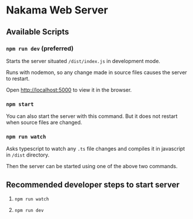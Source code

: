 # Nakama Web Server

## Available Scripts

### `npm run dev` (preferred)

Starts the server situated `/dist/index.js` in development mode.

Runs with nodemon, so any change made in source files causes the server to restart.

Open [http://localhost:5000](http://localhost:5000) to view it in the browser.

### `npm start`

You can also start the server with this command. But it does not restart when source files are changed.

### `npm run watch`

Asks typescript to watch any `.ts` file changes and compiles it in javascript in `/dist` directory.

Then the server can be started using one of the above two commands.

## Recommended developer steps to start server  

1. `npm run watch`

2. `npm run dev` 
